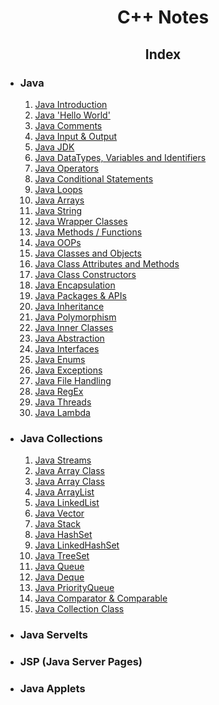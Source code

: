 <h1 style="text-align: center">C++ Notes</h1>

<h2 style="text-align: center">Index</h2>

<ul>
 <li><h3>Java</h3></li>
 <ol>
  <li><a href="./Java Notes/1. Java - Introduction.md">Java Introduction</a></li>
  <li><a href="./Java Notes/2. Java - Hello World.md">Java 'Hello World'</a></li>
  <li><a href="./Java Notes/3. Java Comments.md">Java Comments</a></li>
  <li><a href="./Java Notes/4. Java Input & Output.md">Java Input & Output</a></li>
  <li><a href="">Java JDK</a></li>
  <li><a href="#">Java DataTypes, Variables and Identifiers</a></li>
  <li><a href="#">Java Operators</a></li>
  <li><a href="#">Java Conditional Statements</a></li>
  <li><a href="#">Java Loops</a></li>
  <li><a href="#">Java Arrays</a></li>
  <li><a href="#">Java String</a></li>
  <li><a href="#">Java Wrapper Classes</a></li>
  <li><a href="#">Java Methods / Functions</a></li>
  <li><a href="#">Java OOPs</a></li>
  <li><a href="#">Java Classes and Objects</a></li>
  <li><a href="#">Java Class Attributes and Methods</a></li>
  <li><a href="#">Java Class Constructors</a></li>
  <li><a href="#">Java Encapsulation</a></li>
  <li><a href="#">Java Packages & APIs</a></li>
  <li><a href="#">Java Inheritance</a></li>
  <li><a href="#">Java Polymorphism</a></li>
  <li><a href="#">Java Inner Classes</a></li>
  <li><a href="#">Java Abstraction</a></li>
  <li><a href="#">Java Interfaces</a></li>
  <li><a href="#">Java Enums</a></li>
  <li><a href="#">Java Exceptions</a></li>
  <li><a href="#">Java File Handling</a></li>
  <li><a href="#">Java RegEx</a></li>
  <li><a href="#">Java Threads</a></li>
  <li><a href="#">Java Lambda</a></li>
 </ol>
 <li><h3>Java Collections</h3></li>
 <ol>
  <li><a href="#">Java Streams</a></li>
  <li><a href="#">Java Array Class</a></li>
  <li><a href="#">Java Array Class</a></li>
  <li><a href="#">Java ArrayList</a></li>
  <li><a href="#">Java LinkedList</a></li>
  <li><a href="#">Java Vector</a></li>
  <li><a href="#">Java Stack</a></li>
  <li><a href="#">Java HashSet</a></li>
  <li><a href="#">Java LinkedHashSet</a></li>
  <li><a href="#">Java TreeSet</a></li>
  <li><a href="#">Java Queue</a></li>
  <li><a href="#">Java Deque</a></li>
  <li><a href="#">Java PriorityQueue</a></li>
  <li><a href="#">Java Comparator & Comparable</a></li>
  <li><a href="#">Java Collection Class</a></li>
 </ol>
 <li><h3>Java Servelts</h3></li>
 <li><h3>JSP (Java Server Pages)</h3></li>
 <li><h3>Java Applets</h3></li>
</ul>
